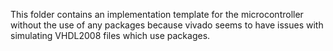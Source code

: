 This folder contains an implementation template for the microcontroller without the use of any packages because vivado seems to have issues with simulating VHDL2008 files which use packages.

